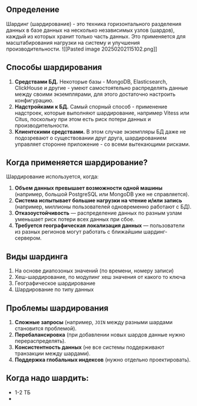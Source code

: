 ## Определение
Шардинг (шардирование) - это техника горизонтального разделения данных в базе данных на несколько независимых узлов (шардов), каждый из которых хранит только часть данных. Это применяется для масштабирования нагрузки на систему и улучшения производительности.
![[Pasted image 20250202115102.png]]
## Способы шардирования
1. **Средствами БД.** Некоторые базы - MongoDB, Elasticsearch, ClickHouse и другие - умеют самостоятельно распределять данные между своими экземплярами, для этого достаточно настроить конфигурацию.
2. **Надстройками к БД.** Самый спорный способ - применение надстроек, которые выполняют шардирование, например Vitess или Citus, поскольку при этом есть риск потери данных и производительности.
3. **Клиентскими средствами.** В этом случае экземпляры БД даже не подозревают о существовании друг друга, шардированием управляет сторонне приложение - со всеми вытекающими рисками.
## Когда применяется шардирование?
Шардирование используется, когда:
1. **Объем данных превышает возможности одной машины** (например, большой PostgreSQL или MongoDB уже не справляется).
2. **Система испытывает большие нагрузки на чтение и/или запись** (например, миллионы пользователей одновременно работают с БД).
3. **Отказоустойчивость** — распределение данных по разным узлам уменьшает риск потери всех данных при сбое.
4. **Требуется географическая локализация данных** — пользователи из разных регионов могут работать с ближайшим шардинг-сервером.
## Виды шардинга
1. На основе диапозоных значений (по времени, номеру записи)
2. Хеш-шардирование, по модулинг хеш значения от какого то ключа
3. Географическое шардирование
4. Шардирование по типу данных
## Проблемы шардирования
1. **Сложные запросы** (например, `JOIN` между разными шардами становится проблемой).
2. **Перебалансировка** (при добавлении новых шардов данные нужно перераспределять).
3. **Консистентность данных** (не все системы поддерживают транзакции между шардами).
4. **Поддержка глобальных индексов** (нужно отдельно проектировать).
## Когда надо шардить:
- 1-2 ТБ
- 

